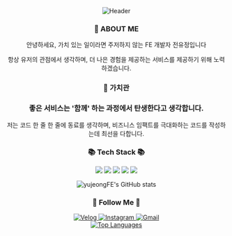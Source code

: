 <div align="center">
  <img src="https://capsule-render.vercel.app/api?type=waving&fontColor=f5f5dc&animation=fadeIn&height=300&text=Yujeong&nbsp;Jeon" alt="Header"/>
</div>

<h3 align="center">
  💛 ABOUT ME
</h3>
<p align="center">
  안녕하세요, 가치 있는 일이라면 주저하지 않는 FE 개발자 전유정입니다 
</p>
<p align="center">
  항상 유저의 관점에서 생각하며, 더 나은 경험을 제공하는 서비스를 제공하기 위해 노력하겠습니다. 
</p>

<h3 align="center">
  💛 가치관
</h3>

<h3 align="center">
  좋은 서비스는 '함께' 하는 과정에서 탄생한다고 생각합니다.
</h3>
<p align="center">
  저는 코드 한 줄 한 줄에 동료를 생각하며, 비즈니스 임팩트를 극대화하는 코드를 작성하는데 최선을 다합니다.
</p>


<h3 align="center">📚 Tech Stack 📚</h3>
<p align="center">
  <img src="https://img.shields.io/badge/React-61DAFB?style=flat-square&logo=React&logoColor=white"/>
  <img src="https://img.shields.io/badge/React Native-0088CC?style=flat-square&logo=React&logoColor=white"/>
   <img src="https://img.shields.io/badge/JavaScript-F7DF1E?style=flat-square&logo=Javascript&logoColor=white"/>
  <img src="https://img.shields.io/badge/HTML5-E34F26?style=flat-square&logo=HTML5&logoColor=white"/>
  <img src="https://img.shields.io/badge/CSS3-1572B6?style=flat-square&logo=CSS3&logoColor=white"/>
</p>

<div align="center">
  <img src="https://github-readme-stats.vercel.app/api?username=yujeongFE&show_icons=true&theme=radical" alt="yujeongFE's GitHub stats" />
</div>

<h3 align="center">🌈 Follow Me 🌈</h3>
<div align="center">
  <a href="https://velog.io/@kkaerrung">
    <img src="https://img.shields.io/badge/Tech%20Blog-11B48A?style=flat-square&logo=Vimeo&logoColor=white" alt="Velog"/>
  </a>
  <a href="https://www.instagram.com/owo_yjj/">
    <img src="https://img.shields.io/badge/Instagram-E4405F?style=flat-square&logo=Instagram&logoColor=white" alt="Instagram"/>
  </a>
  <a href="mailto:yujeong5236@sookmyung.ac.kr">
    <img src="https://img.shields.io/badge/Gmail-d14836?style=flat-square&logo=Gmail&logoColor=white" alt="Gmail"/>
  </a>
</div>


<div align="center">
  <a href="https://github.com/yujeongFE/github-readme-stats">
    <img src="https://github-readme-stats.vercel.app/api/top-langs/?username=yujeongFE" alt="Top Languages" />
  </a>
</div>




